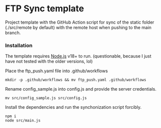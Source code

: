 # FTP Sync template

Project template with the GitHub Action script for sync of the static folder (./src/remote by default) with the remote host when pushing to the main branch.

### Installation

The template requires [Node.js](https://nodejs.org/) v18+ to run. (questionable, because I just have not tested with the older versions, lol)

Place the ftp_push.yaml file into .github/workflows 

```
mkdir -p .github/workflows && mv ftp_push.yaml .github/workflows 
```

Rename config_sample.js into config.js and provide the server credentials.
```
mv src/config_sample.js src/config.js
```

Install the dependencies and run the synchonization script forcibly.
```
npm i
node src/main.js
```


